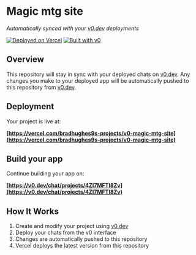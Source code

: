 # Magic mtg site

*Automatically synced with your [v0.dev](https://v0.dev) deployments*

[![Deployed on Vercel](https://img.shields.io/badge/Deployed%20on-Vercel-black?style=for-the-badge&logo=vercel)](https://vercel.com/bradhughes9s-projects/v0-magic-mtg-site)
[![Built with v0](https://img.shields.io/badge/Built%20with-v0.dev-black?style=for-the-badge)](https://v0.dev/chat/projects/4ZI7MFTl8Zv)

## Overview

This repository will stay in sync with your deployed chats on [v0.dev](https://v0.dev).
Any changes you make to your deployed app will be automatically pushed to this repository from [v0.dev](https://v0.dev).

## Deployment

Your project is live at:

**[https://vercel.com/bradhughes9s-projects/v0-magic-mtg-site](https://vercel.com/bradhughes9s-projects/v0-magic-mtg-site)**

## Build your app

Continue building your app on:

**[https://v0.dev/chat/projects/4ZI7MFTl8Zv](https://v0.dev/chat/projects/4ZI7MFTl8Zv)**

## How It Works

1. Create and modify your project using [v0.dev](https://v0.dev)
2. Deploy your chats from the v0 interface
3. Changes are automatically pushed to this repository
4. Vercel deploys the latest version from this repository